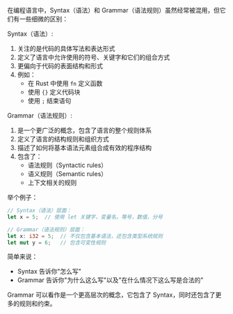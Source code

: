 在编程语言中，Syntax（语法）和 Grammar（语法规则）虽然经常被混用，但它们有一些细微的区别：

Syntax（语法）:

1. 关注的是代码的具体写法和表达形式
2. 定义了语言中允许使用的符号、关键字和它们的组合方式
3. 更偏向于代码的表面结构和形式
4. 例如：
   - 在 Rust 中使用 `fn` 定义函数
   - 使用 `{}` 定义代码块
   - 使用 `;` 结束语句

Grammar（语法规则）:

1. 是一个更广泛的概念，包含了语言的整个规则体系
2. 定义了语言的结构规则和组织方式
3. 描述了如何将基本语法元素组合成有效的程序结构
4. 包含了：
   - 语法规则（Syntactic rules）
   - 语义规则（Semantic rules）
   - 上下文相关的规则

举个例子：

```rust
// Syntax（语法）层面：
let x = 5;  // 使用 let 关键字，变量名，等号，数值，分号

// Grammar（语法规则）层面：
let x: i32 = 5;  // 不仅包含基本语法，还包含类型系统规则
let mut y = 6;   // 包含可变性规则
```

简单来说：

- Syntax 告诉你"怎么写"
- Grammar 告诉你"为什么这么写"以及"在什么情况下这么写是合法的"

Grammar 可以看作是一个更高层次的概念，它包含了 Syntax，同时还包含了更多的规则和约束。
